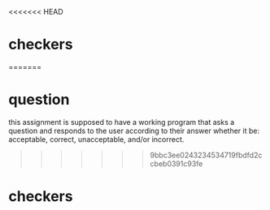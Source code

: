 <<<<<<< HEAD
# checkers
=======
# question

this assignment is supposed to have a working program that asks a question and responds to the user according to their answer whether it be: acceptable, correct, unacceptable, and/or incorrect.  
>>>>>>> 9bbc3ee0243234534719fbdfd2ccbeb0391c93fe
# checkers
